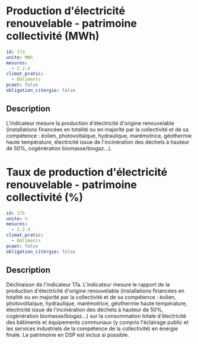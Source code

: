 # Production d'électricité renouvelable - patrimoine collectivité (MWh)
```yaml
id: 17a
unite: MWh
mesures:
  - 2.2.4
climat_pratic:
  - Bâtiments
pcaet: false
obligation_citergie: false
```
## Description
L'indicateur mesure la production d'électricité d'origine renouvelable (installations financées en totalité ou en majorité par la collectivité et de sa compétence : éolien, photovoltaïque, hydraulique, marémotrice, géothermie haute température, électricité issue de l'incinération des déchets à hauteur de 50%, cogénération biomasse/biogaz...).



# Taux de production d'électricité renouvelable  - patrimoine collectivité (%)
```yaml
id: 17b
unite: %
mesures:
  - 2.2.4
climat_pratic:
  - Bâtiments
pcaet: false
obligation_citergie: false
```
## Description
Déclinaison de l'indicateur 17a. L'indicateur mesure le rapport de la production d'électricité d'origine renouvelable (installations financées en totalité ou en majorité par la collectivité et de sa compétence : éolien, photovoltaïque, hydraulique, marémotrice, géothermie haute température, électricité issue de l'incinération des déchets à hauteur de 50%, cogénération biomasse/biogaz...) sur la consommation totale d'électricité des bâtiments et équipements communaux (y compris l'éclairage public et les services industriels de la compétence de la collectivité) en énergie finale. Le patrimoine en DSP est inclus si possible.



